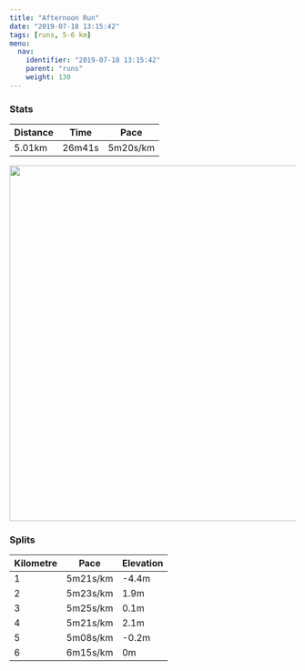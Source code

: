 ```yaml
---
title: "Afternoon Run"
date: "2019-07-18 13:15:42"
tags: [runs, 5-6 km]
menu:
  nav:
    identifier: "2019-07-18 13:15:42"
    parent: "runs"
    weight: 130
---
```


### Stats

| Distance | Time | Pace |
|----------|------|------|
|5.01km|26m41s|5m20s/km|

<img src='https://maps.googleapis.com/maps/api/staticmap?maptype=terrain&path=enc:cqjeIdyyLRz@zAbDv@`ALLl@l@XRXZH@TIZCr@FT?XLVXf@v@Z~@lAvCv@hAx@|@b@t@^f@Lt@PFHLN`ARVn@dAZr@bAzCl@dC^nBb@bB^hBb@vCl@xEv@bH|@lHLtAJn@?VA\ULC@EKKqBB@PlAPpB@pAHhABp@EbBD^@ZAl@BrCEt@Br@Cz@C|D@pAQjBDlAAn@D\?l@KdBAJKVAxA@JERG|@St@Ez@By@^gD?WLQJ[@cA@YFUEq@?uANw@@Y@_@K_A?uBKyB@a@Ac@HiBCWDsCEeAD_A@sAEc@G}BMu@A}@KuAOqAAy@UsAg@wD[}CKOGEMAEEY_@]q@So@_A_C[a@_@u@WgAKiAWcHKcA_@yAs@mBoAuDU]k@qAa@q@_@e@_@]UMoA]eAg@g@[OMe@}@IGOBc@ZE?IGa@{@k@}AaBoDUs@k@uBs@yB&key=AIzaSyAfqMeaZ1CCJFGP5cWud__oZnT_Pybg-1M&size=800x800&scale=2&markers=color:yellow|label:S|53.47106,-2.26723&markers=color:green|label:F|53.471219999999974,-2.267540000000001' width='625' />

### Splits

| Kilometre | Pace | Elevation |
|------|------|-----------|
|1|5m21s/km|-4.4m|
|2|5m23s/km|1.9m|
|3|5m25s/km|0.1m|
|4|5m21s/km|2.1m|
|5|5m08s/km|-0.2m|
|6|6m15s/km|0m|
